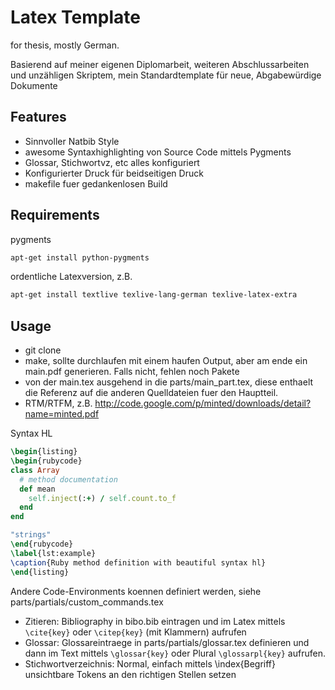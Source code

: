 # Latex Template

for thesis, mostly German.


Basierend auf meiner eigenen Diplomarbeit, weiteren Abschlussarbeiten und unzähligen Skriptem, mein Standardtemplate für neue, Abgabewürdige Dokumente


## Features

* Sinnvoller Natbib Style
* awesome Syntaxhighlighting von Source Code mittels Pygments
* Glossar, Stichwortvz, etc alles konfiguriert
* Konfigurierter Druck für beidseitigen Druck
* makefile fuer gedankenlosen Build

## Requirements

pygments

```bash
apt-get install python-pygments
```

ordentliche Latexversion, z.B.

```bash
apt-get install textlive texlive-lang-german texlive-latex-extra
```

## Usage

* git clone
* make, sollte durchlaufen mit einem haufen Output, aber am ende ein main.pdf generieren. Falls nicht, fehlen noch Pakete
* von der main.tex ausgehend in die parts/main\_part.tex, diese enthaelt die Referenz auf die anderen Quelldateien fuer den Hauptteil.
* RTM/RTFM, z.B. http://code.google.com/p/minted/downloads/detail?name=minted.pdf

Syntax HL
```latex
\begin{listing}
\begin{rubycode}
class Array
  # method documentation
  def mean
    self.inject(:+) / self.count.to_f
  end
end

"strings"
\end{rubycode}
\label{lst:example}
\caption{Ruby method definition with beautiful syntax hl}
\end{listing}
```

Andere Code-Environments koennen definiert werden, siehe parts/partials/custom\_commands.tex


* Zitieren: Bibliography in bibo.bib eintragen und im Latex mittels ``\cite{key}`` oder ``\citep{key}`` (mit Klammern) aufrufen
* Glossar: Glossareintraege in parts/partials/glossar.tex definieren und dann im Text mittels ``\glossar{key}`` oder Plural ``\glossarpl{key}`` aufrufen.
* Stichwortverzeichnis: Normal, einfach mittels \index{Begriff} unsichtbare Tokens an den richtigen Stellen setzen

